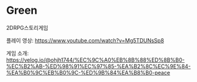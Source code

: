 # Green
2DRPG스토리게임

플레이 영상: https://www.youtube.com/watch?v=Mg5TDUNsSp8

게임 소개: https://velog.io/@ohjh1744/%EC%9C%A0%EB%8B%88%ED%8B%B0-%EC%B2%AB-%ED%98%91%EC%97%85-%EA%B2%8C%EC%9E%84-%EA%B0%9C%EB%B0%9C-%ED%9B%84%EA%B8%B0-peace
